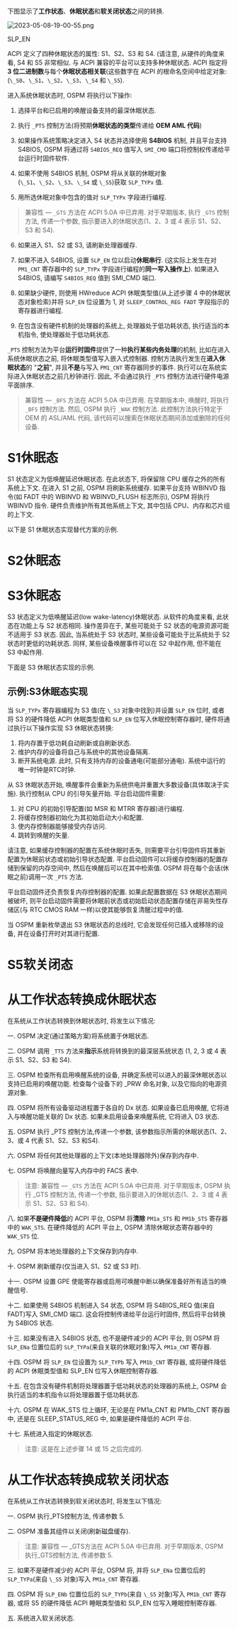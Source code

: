 
下图显示了**工作状态**、**休眠状态**和**软关闭状态**之间的转换.

![2023-05-08-19-00-55.png](./images/2023-05-08-19-00-55.png)

SLP_EN




ACPI 定义了四种休眠状态的属性: S1、S2、S3 和 S4. (请注意, 从硬件的角度来看, S4 和 S5 非常相似. 与 ACPI 兼容的平台可以支持多种休眠状态. ACPI 指定将 **3 位二进制数**与每个**休眠状态相关联**(这些数字在 ACPI 的根命名空间中给定对象: (`\_S0`、`\_S1`、`\_S2`、`\_S3`、`\_S4` 和 `\_S5`).

进入系统休眠状态时, OSPM 将执行以下操作: 

1. 选择平台和已启用的唤醒设备支持的最深休眠状态.

2. 执行 `_PTS` 控制方法(将预期**休眠状态的类型**传递给 **OEM AML 代码**)

3. 如果操作系统策略决定进入 S4 状态并选择使用 **S4BIOS** 机制, 并且平台支持 S4BIOS, OSPM 将通过将 `S4BIOS_REQ` 值写入 `SMI_CMD` 端口将控制权传递给平台运行时固件软件.

4. 如果不使用 S4BIOS 机制, OSPM 将从关联的休眠对象 (`\_S1`、`\_S2`、`\_S3`、`\_S4` 或 `\_S5`)获取 `SLP_TYPx` 值.

5. 用所选休眠对象中包含的值对 `SLP_TYPx` 字段进行编程.

> 兼容性 — `_GTS` 方法在 ACPI 5.0A 中已弃用. 对于早期版本, 执行 `_GTS` 控制方法, 传递一个参数, 指示要进入的休眠状态(1、2、3 或 4 表示 S1、S2、S3 和 S4).

6. 如果进入 S1、S2 或 S3, 请刷新处理器缓存.

7. 如果不进入 S4BIOS, 设置 `SLP_EN` 位以启动**休眠串行**. (这实际上发生在对 `PM1_CNT` 寄存器中的 `SLP_TYPx` 字段进行编程的**同一写入操作上**). 如果进入 S4BIOS, 请编写 `S4BIOS_REQ` 值到 SMI_CMD 端口.

8. 如果缺少硬件, 则使用 HWreduce ACPI 休眠类型值(从上述步骤 4 中的休眠状态对象检索)并将 `SLP_EN` 位设置为 1, 对 `SLEEP_CONTROL_REG FADT` 字段指示的寄存器进行编程.

9. 在包含没有硬件机制的处理器的系统上, 处理器处于低功耗状态, 执行适当的本机指令, 使处理器处于低功耗状态.

`_PTS` 控制方法为平台**运行时固件**提供了一种**执行某些内务处理**的机制, 比如在进入系统休眠状态之前, 将休眠类型值写入嵌入式控制器. 控制方法执行发生在**进入休眠状态**的 "**之前**", 并且**不是**与写入 `PM1_CNT` 寄存器同步的事件. 执行可以在系统实际进入休眠状态之前几秒钟进行. 因此, 不会通过执行 `_PTS` 控制方法进行硬件电源平面排序.

> 兼容性 — `_BFS` 方法在 ACPI 5.0A 中已弃用. 在早期版本中, 唤醒时, 将执行 `_BFS` 控制方法. 然后, OSPM 执行 `_WAK` 控制方法. 此控制方法执行特定于 OEM 的 ASL/AML 代码, 该代码可以搜索在休眠状态期间添加或删除的任何设备.

# S1休眠态

S1 状态定义为低唤醒延迟休眠状态. 在此状态下, 将保留除 CPU 缓存之外的所有系统上下文. 在进入 S1 之前, OSPM 将刷新系统缓存. 如果平台支持 WBINVD 指令(如 FADT 中的 WBINVD 和 WBINVD_FLUSH 标志所示), OSPM 将执行 WBINVD 指令. 硬件负责维护所有其他系统上下文, 其中包括 CPU、内存和芯片组的上下文.

以下是 S1 休眠状态实现替代方案的示例.

##


# S2休眠态


# S3休眠态

S3 状态定义为低唤醒延迟(low wake-latency)休眠状态. 从软件的角度来看, 此状态在功能上与 S2 状态相同. 操作差异在于, 某些可能处于 S2 状态的电源资源可能不适用于 S3 状态. 因此, 当系统处于 S3 状态时, 某些设备可能处于比系统处于 S2 状态时更低的功耗状态. 同样, 某些设备唤醒事件可以在 S2 中起作用, 但不能在 S3 中起作用.

下面是 S3 休眠状态实现的示例.

## 示例:S3休眠态实现

当 `SLP_TYPx` 寄存器编程为 S3 值(在 `\_S3` 对象中找到)并设置 `SLP_EN` 位时, 或者将 S3 的硬件降低 ACPI 休眠类型值和 `SLP_EN` 位写入休眠控制寄存器时, 硬件将通过执行以下操作实现 S3 休眠状态转换: 

1. 将内存置于低功耗自动刷新或自刷新状态.
2. 维护内存的设备将自己与系统中的其他设备隔离.
3. 断开系统电源. 此时, 只有支持内存的设备通电(可能部分通电). 系统中运行的唯一时钟是RTC时钟.

从 S3 休眠状态开始, 唤醒事件会重新为系统供电并重置大多数设备(具体取决于实施). 执行控制从 CPU 的引导矢量开始. 平台启动固件需要: 

1. 对 CPU 的初始引导配置(如 MSR 和 MTRR 寄存器)进行编程.
2. 将缓存控制器初始化为其初始启动大小和配置.
3. 使内存控制器能够接受内存访问.
4. 跳转到唤醒的矢量.

请注意, 如果缓存控制器的配置在系统休眠时丢失, 则需要平台引导固件将其重新配置为休眠前状态或初始引导状态配置. 平台启动固件可以将缓存控制器的配置存储到保留的内存空间中, 然后在唤醒后可以在其中检索值.  OSPM 将在每个会话(休眠之前)调用一次 `_PTS` 方法.

平台启动固件还负责恢复内存控制器的配置. 如果此配置数据在 S3 休眠状态期间被破坏, 则平台启动固件需要将休眠前状态或初始启动状态配置存储在非易失性存储区(与 RTC CMOS RAM 一样)以使其能够恢复清醒过程中的值.

当 OSPM 重新枚举退出 S3 休眠状态的总线时, 它会发现任何已插入或移除的设备, 并在设备打开时对其进行配置.



# S5软关闭态


# 从工作状态转换成休眠状态

在系统从工作状态转换到休眠状态时, 将发生以下情况: 

一. OSPM 决定(通过策略方案)将系统置于休眠状态. 

二. OSPM 调用 `_TTS` 方法来**指示**系统将转换到的最深层系统状态 (1,  2, 3 或 4 表示 S1、S2、S3 和 S4). 

三. OSPM 检查所有启用唤醒系统的设备, 并确定系统可以进入的最深休眠状态以支持已启用的唤醒功能. 检查每个设备下的 _PRW 命名对象, 以及它指向的电源资源对象. 

四. OSPM 将所有设备驱动进程置于各自的 Dx 状态. 如果设备已启用唤醒, 它将进入与唤醒功能关联的 Dx 状态. 如果未启用设备来唤醒系统, 它将进入 D3 状态. 

五. OSPM 执行 _PTS 控制方法,传递一个参数, 该参数指示所需的休眠状态(1、2、3、或 4 代表 S1、S2、S3 和S4). 

六. OSPM 将任何其他处理器的上下文(本地处理器除外)保存到内存中. 

七. OSPM 将唤醒向量写入内存中的 FACS 表中. 

> 注意: 兼容性 — `_GTS` 方法在 ACPI 5.0A 中已弃用. 对于早期版本, OSPM 执行 _GTS 控制方法, 传递一个参数, 指示要进入的休眠状态(1、2、3 或 4 表示 S1、S2、S3 和 S4). 

八. 如果**不是硬件降低**的 ACPI 平台, OSPM 将**清除** `PM1a_STS` 和 `PM1b_STS` 寄存器中的 `WAK_STS`. 在硬件降低的 ACPI 平台上, OSPM 清除休眠状态寄存器中的 `WAK_STS` 位. 

九. OSPM 将本地处理器的上下文保存到内存中. 

十. OSPM 刷新缓存(仅当进入 S1、S2 或 S3 时). 

十一. OSPM 设置 GPE 使能寄存器或启用可唤醒中断以确保准备好所有适当的唤醒信号. 

十二. 如果使用 S4BIOS 机制进入 S4 状态, OSPM 将 S4BIOS_REQ 值(来自 FADT)写入 SMI_CMD 端口. 这会将控制传递给平台运行时固件, 然后将平台转换为 S4BIOS 状态. 

十三. 如果没有进入 S4BIOS 状态, 也不是硬件减少的 ACPI 平台, 则 OSPM 将 `SLP_ENa` 位置位后的 `SLP_TYPa`(来自关联的休眠对象)写入 `PM1a_CNT` 寄存器. 

十四. OSPM 将 `SLP_EN` 位设置为 `SLP_TYPb` 写入 `PM1b_CNT` 寄存器, 或将硬件降低的 ACPI 休眠类型值和 SLP_EN 位写入休眠控制寄存器. 

十五. 在包含没有硬件机制将处理器置于低功耗状态的处理器的系统上, OSPM 会执行适当的本机指令以将处理器置于低功耗状态. 

十六. OSPM 在 WAK_STS 位上循环, 无论是在 PM1a_CNT 和 PM1b_CNT 寄存器中, 还是在 SLEEP_STATUS_REG 中, 如果是硬件降低的 ACPI 平台. 

十七. 系统进入指定的休眠状态. 

> 注意: 这是在上述步骤 14 或 15 之后完成的. 

# 从工作状态转换成软关闭状态

在系统从工作状态转换到软关闭状态时, 将发生以下情况: 

一. OSPM 执行_PTS控制方法, 传递参数 5. 

二. OSPM 准备其组件以关闭(刷新磁盘缓存). 

> 注意: 兼容性 — _GTS方法在 ACPI 5.0A 中已弃用. 对于早期版本, OSPM 执行_GTS控制方法, 传递参数 5. 

三. 如果不是硬件减少的 ACPI 平台, OSPM 将, 并将 `SLP_ENa` 位置位后的 `SLP_TYPa`(来自 `\_S5` 对象)写入 `PM1a_CNT` 寄存器.

四. OSPM 将 `SLP_ENb` 位置位后的 `SLP_TYPb`(来自 `\_S5` 对象)写入 `PM1b_CNT` 寄存器, 或将 S5 的硬件降低 ACPI 睡眠类型值和 SLP_EN 位写入睡眠控制寄存器. 

五. 系统进入软关闭状态. 



